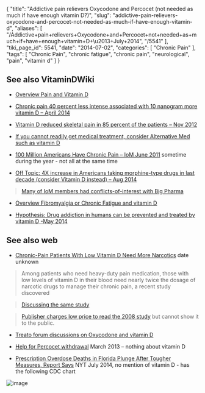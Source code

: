 {
    "title": "Addictive pain relievers Oxycodone and Percocet (not needed as much if have enough vitamin D?)",
    "slug": "addictive-pain-relievers-oxycodone-and-percocet-not-needed-as-much-if-have-enough-vitamin-d",
    "aliases": [
        "/Addictive+pain+relievers+Oxycodone+and+Percocet+not+needed+as+much+if+have+enough+vitamin+D+\u2013+July+2014",
        "/5541"
    ],
    "tiki_page_id": 5541,
    "date": "2014-07-02",
    "categories": [
        "Chronic Pain"
    ],
    "tags": [
        "Chronic Pain",
        "chronic fatigue",
        "chronic pain",
        "neurological",
        "pain",
        "vitamin d"
    ]
}


## See also VitaminDWiki

* [Overview Pain and Vitamin D](/tags/overview-pain-and-vitamin-d.html)

* [Chronic pain 40 percent less intense associated with 10 nanogram more vitamin D – April 2014](/posts/chronic-pain-40-percent-less-intense-associated-with-10-nanogram-more-vitamin-d)

* [Vitamin D reduced skeletal pain in 85 percent of the patients – Nov 2012](/posts/vitamin-d-reduced-skeletal-pain-in-85-percent-of-the-patients)

* [If you cannot readily get medical treatment, consider Alternative Med such as vitamin D](/tags/if-you-cannot-readily-get-medical-treatment-consider-alternative-med-such-as-vitamin-d.html)

* [100 Million Americans Have Chronic Pain – IoM June 2011](/tags/100-million-americans-have-chronic-pain-iom-june-2011.html) sometime during the year - not all at the same time

* [Off Topic: 4X increase in Americans taking morphine-type drugs in last decade (consider Vitamin D instead) – Aug 2014](/posts/off-topic-4x-increase-in-americans-taking-morphine-type-drugs-in-last-decade-con-tamin-d-instead)

> [Many of IoM members had conflicts-of-interest with Big Pharma](/posts/institute-of-medicine-which-recommended-low-vitamin-d-has-many-conflicts-of-interest)

* [Overview Fibromyalgia or Chronic Fatigue and vitamin D](/tags/overview-fibromyalgia-or-chronic-fatigue-and-vitamin-d.html)

* [Hypothesis: Drug addiction in humans can be prevented and treated by vitamin D -May 2014](/posts/hypothesis-drug-addiction-in-humans-can-be-prevented-and-treated-by-vitamin-d)

## See also web

* [Chronic-Pain Patients With Low Vitamin D Need More Narcotics](http://www.empowereddoctor.com/chronicpain-patients-with-low-vitamin-d-need-more-narcotics) date unknown

> Among patients who need heavy-duty pain medication, those with low levels of vitamin D in their blood need nearly twice the dosage of narcotic drugs to manage their chronic pain, a recent study discovered

> [Discussing the same study](http://www.fibromyalgia-symptoms.org/narcotics-and-low-vitamin-d-levels.html) 

> [Publisher charges low price to read the 2008 study](http://onlinelibrary.wiley.com/doi/10.1111/j.1526-4637.2008.00415.x/pdf) but cannot show it to the public.

* [Treato forum discussions on Oxycodone and vitamin D](http://treato.com/Oxycodone,Vitamin+D/?a=s)

* [Help for Percocet withdrawal](http://prescription-drug.addictionblog.org/help-for-percocet-withdrawal/) March 2013 – nothing about vitamin D

* [Prescription Overdose Deaths in Florida Plunge After Tougher Measures, Report Says](http://www.nytimes.com/2014/07/02/health/prescription-drug-deaths-in-florida-plunge-after-tougher-laws.html?_r=0) NYT July 2014, no mention of vitamin D - has the following CDC chart

<img src="https://d378j1rmrlek7x.cloudfront.net/attachments/jpeg/overdose-deaths.jpg" alt="image">